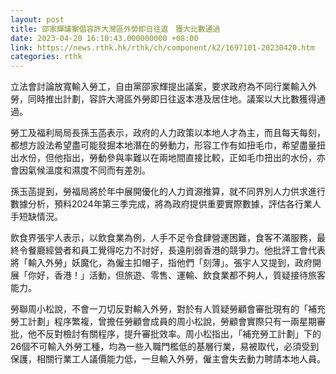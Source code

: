 ```yaml
---
layout: post
title: 邵家輝議案倡容許大灣區外勞即日往返　獲大比數通過
date: 2023-04-20 16:10:43.000000000 +08:00
link: https://news.rthk.hk/rthk/ch/component/k2/1697101-20230420.htm
categories: rthk
---
```


立法會討論放寬輸入勞工，自由黨邵家輝提出議案，要求政府為不同行業輸入外勞，同時推出計劃，容許大灣區外勞即日往返本港及居住地。議案以大比數獲得通過。

勞工及福利局局長孫玉菡表示，政府的人力政策以本地人才為主，而且每天每刻，都想方設法希望盡可能發掘本地潛在的勞動力，形容工作有如扭毛巾，希望盡量扭出水份，但他指出，勞動參與率難以在兩地間直接比較，正如毛巾扭出的水份，亦會因氣候溫度和濕度不同而有差別。

孫玉菡提到，勞福局將於年中展開優化的人力資源推算，就不同界別人力供求進行數據分析，預料2024年第三季完成，將為政府提供重要實際數據，評估各行業人手短缺情況。

飲食界張宇人表示，以飲食業為例，人手不足令食肆營運困難，食客不滿服務，最終令餐廳經營者和員工覺得吃力不討好，長遠削弱香港的競爭力。他批評工會代表將「輸入外勞」妖魔化，為僱主扣帽子，指他們「刻薄」。張宇人又提到，政府開展「你好，香港！」活動，但旅遊、零售、運輸、飲食業都不夠人，質疑接待旅客能力。

勞聯周小松說，不會一刀切反對輸入外勞，對於有人質疑勞顧會審批現有的「補充勞工計劃」程序繁複，曾擔任勞顧會成員的周小松說，勞顧會實際只有一兩星期審批，他不反對檢討有關程序，提升審批效率。周小松指出，「補充勞工計劃」下的26個不可輸入外勞工種，均為一些入職門檻低的基層行業，易被取代，必須受到保護，相關行業工人議價能力低，一旦輸入外勞，僱主會失去動力聘請本地人員。
